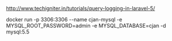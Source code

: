 
http://www.techigniter.in/tutorials/query-logging-in-laravel-5/

docker run -p 3306:3306 --name cjan-mysql -e MYSQL_ROOT_PASSWORD=admin -e MYSQL_DATABASE=cjan -d mysql:5.5
